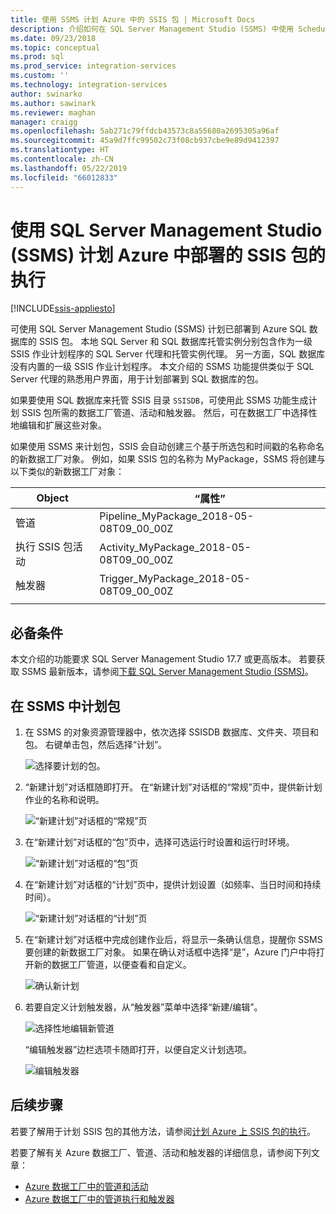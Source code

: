 ```yaml
---
title: 使用 SSMS 计划 Azure 中的 SSIS 包 | Microsoft Docs
description: 介绍如何在 SQL Server Management Studio (SSMS) 中使用 Schedule 命令计划部署到 Azure SQL 数据库的 SSIS 包。
ms.date: 09/23/2018
ms.topic: conceptual
ms.prod: sql
ms.prod_service: integration-services
ms.custom: ''
ms.technology: integration-services
author: swinarko
ms.author: sawinark
ms.reviewer: maghan
manager: craigg
ms.openlocfilehash: 5ab271c79ffdcb43573c8a55680a2695305a96af
ms.sourcegitcommit: 45a9d7ffc99502c73f08cb937cbe9e89d9412397
ms.translationtype: HT
ms.contentlocale: zh-CN
ms.lasthandoff: 05/22/2019
ms.locfileid: "66012833"
---
```

# <a name="schedule-the-execution-of-ssis-packages-deployed-in-azure-with-sql-server-management-studio-ssms"></a>使用 SQL Server Management Studio (SSMS) 计划 Azure 中部署的 SSIS 包的执行

[!INCLUDE[ssis-appliesto](../../includes/ssis-appliesto-ssvrpluslinux-asdb-asdw-xxx.md)]



可使用 SQL Server Management Studio (SSMS) 计划已部署到 Azure SQL 数据库的 SSIS 包。 本地 SQL Server 和 SQL 数据库托管实例分别包含作为一级 SSIS 作业计划程序的 SQL Server 代理和托管实例代理。 另一方面，SQL 数据库没有内置的一级 SSIS 作业计划程序。 本文介绍的 SSMS 功能提供类似于 SQL Server 代理的熟悉用户界面，用于计划部署到 SQL 数据库的包。

如果要使用 SQL 数据库来托管 SSIS 目录 `SSISDB`，可使用此 SSMS 功能生成计划 SSIS 包所需的数据工厂管道、活动和触发器。 然后，可在数据工厂中选择性地编辑和扩展这些对象。

如果使用 SSMS 来计划包，SSIS 会自动创建三个基于所选包和时间戳的名称命名的新数据工厂对象。 例如，如果 SSIS 包的名称为 MyPackage，SSMS 将创建与以下类似的新数据工厂对象：

| Object | “属性” |
|---|---|
| 管道 | Pipeline_MyPackage_2018-05-08T09_00_00Z |
| 执行 SSIS 包活动 | Activity_MyPackage_2018-05-08T09_00_00Z |
| 触发器 | Trigger_MyPackage_2018-05-08T09_00_00Z |
|||

## <a name="prerequisites"></a>必备条件

本文介绍的功能要求 SQL Server Management Studio 17.7 或更高版本。 若要获取 SSMS 最新版本，请参阅[下载 SQL Server Management Studio (SSMS)](../../ssms/download-sql-server-management-studio-ssms.md)。

## <a name="schedule-a-package-in-ssms"></a>在 SSMS 中计划包

1. 在 SSMS 的对象资源管理器中，依次选择 SSISDB 数据库、文件夹、项目和包。 右键单击包，然后选择“计划”。

    ![选择要计划的包。](media/ssis-azure-schedule-packages-ssms/schedule-ssms-image1-schedule.png)

2. “新建计划”对话框随即打开。 在“新建计划”对话框的“常规”页中，提供新计划作业的名称和说明。

    ![“新建计划”对话框的“常规”页](media/ssis-azure-schedule-packages-ssms/schedule-ssms-image2-new-schedule.png)

3. 在“新建计划”对话框的“包”页中，选择可选运行时设置和运行时环境。

    ![“新建计划”对话框的“包”页](media/ssis-azure-schedule-packages-ssms/schedule-ssms-image3-new-schedule2.png)

4. 在“新建计划”对话框的“计划”页中，提供计划设置（如频率、当日时间和持续时间）。

    ![“新建计划”对话框的“计划”页](media/ssis-azure-schedule-packages-ssms/schedule-ssms-image4-new-schedule3.png)

5. 在“新建计划”对话框中完成创建作业后，将显示一条确认信息，提醒你 SSMS 要创建的新数据工厂对象。 如果在确认对话框中选择“是”，Azure 门户中将打开新的数据工厂管道，以便查看和自定义。

    ![确认新计划](media/ssis-azure-schedule-packages-ssms/schedule-ssms-image5-confirmation.png)

6. 若要自定义计划触发器，从“触发器”菜单中选择“新建/编辑”。

    ![选择性地编辑新管道](media/ssis-azure-schedule-packages-ssms/schedule-ssms-image6-edit.png)

    “编辑触发器”边栏选项卡随即打开，以便自定义计划选项。

    ![编辑触发器](media/ssis-azure-schedule-packages-ssms/schedule-ssms-image7-edit2.png)

## <a name="next-steps"></a>后续步骤

若要了解用于计划 SSIS 包的其他方法，请参阅[计划 Azure 上 SSIS 包的执行](ssis-azure-schedule-packages.md)。

若要了解有关 Azure 数据工厂、管道、活动和触发器的详细信息，请参阅下列文章：
-   [Azure 数据工厂中的管道和活动](https://docs.microsoft.com/azure/data-factory/concepts-pipelines-activities)
-   [Azure 数据工厂中的管道执行和触发器](https://docs.microsoft.com/azure/data-factory/concepts-pipeline-execution-triggers)
